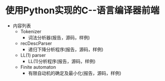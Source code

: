 # 使用Python实现的C--语言编译器前端

* 内容列表
  * Tokenizer
    * 词法分析器(报告，源码，样例)
  * recDescParser
    * 递归下降分析程序(报告，源码，样例)
  * LL(1) parser
    * LL(1)分析程序(报告，源码，样例)
  * Finite automaton
    * 有限自动机的确定及最小化(报告，源码，样例)

